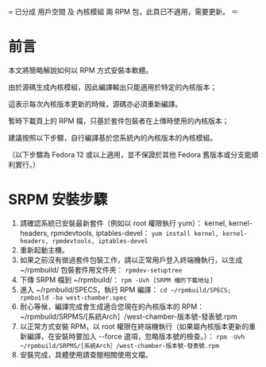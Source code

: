 = 已分成 用戶空間 及 內核模組 兩 RPM 包，此頁已不適用，需要更新。 ＝

# 前言 #

本文將簡略解說如何以 RPM 方式安裝本軟體。

由於源碼生成內核模組，因此編譯輸出只能適用於特定的內核版本；

這表示每次內核版本更新的時候，源碼亦必須重新編譯。

暫時下載頁上的 RPM 檔，只基於套件包裝者在上傳時使用的內核版本；

建議按照以下步驟，自行編譯基於您系統內的內核版本的內核模組。

（以下步驟為 Fedora 12 或以上適用，並不保證於其他 Fedora 舊版本或分支能順利實行。）

# SRPM 安裝步驟 #

  1. 請確認系統已安裝最新套件（例如以 root 權限執行 yum）： kernel, kernel-headers, rpmdevtools, iptables-devel：  ` yum install kernel, kernel-headers, rpmdevtools, iptables-devel `
  1. 重新起動主機。
  1. 如果之前沒有做過套件包裝工作，請以正常用戶登入終端機執行，以生成 ~/rpmbuild/ 包裝套件用文件夾：  ` rpmdev-setuptree `
  1. 下傳 SRPM 檔到 ~/rpmbuild/：  ` rpm -Uvh [SRPM 檔的下載地址] `
  1. 進入 ~/rpmbuild/SPECS，執行 RPM 編譯：  ` cd ~/rpmbuild/SPECS; rpmbuild -ba west-chamber.spec `
  1. 耐心等候，編譯完成會生成適合您現在的內核版本的 RPM： ~/rpmbuild/SRPMS/[系統Arch］/west-chamber-版本號-發表號.rpm
  1. 以正常方式安裝 RPM，以 root 權限在終端機執行（如果屬內核版本更新的重新編譯，在安裝時要加入 --force 選項，忽略版本號的檢查。）：   ` rpm -Uvh ~/rpmbuild/SRPMS/[系統Arch］/west-chamber-版本號-發表號.rpm `
  1. 安裝完成，具體使用請查閱相關使用文檔。